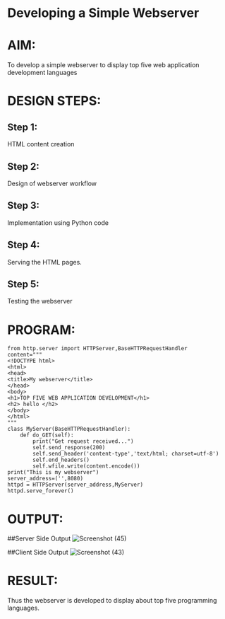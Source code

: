 # Developing a Simple Webserver
# AIM:
To develop a simple webserver to display top five web application development languages

# DESIGN STEPS:
## Step 1: 
HTML content creation
## Step 2:
Design of webserver workflow
## Step 3:
Implementation using Python code
## Step 4:
Serving the HTML pages.
## Step 5:
Testing the webserver

# PROGRAM:
```
from http.server import HTTPServer,BaseHTTPRequestHandler
content="""
<!DOCTYPE html>
<html>
<head>
<title>My webserver</title>
</head>
<body>
<h1>TOP FIVE WEB APPLICATION DEVELOPMENT</h1>
<h2> hello </h2>
</body>
</html>
"""
class MyServer(BaseHTTPRequestHandler):
    def do_GET(self):
        print("Get request received...")
        self.send_response(200)
        self.send_header('content-type','text/html; charset=utf-8')
        self.end_headers()
        self.wfile.write(content.encode())
print("This is my webserver")
server_address=('',8080)
httpd = HTTPServer(server_address,MyServer)
httpd.serve_forever()
```


# OUTPUT:

##Server Side Output
![Screenshot (45)](https://user-images.githubusercontent.com/118343379/206890508-4b1b85b2-beb8-47af-ab25-43f9b4200967.png)




##Client Side Output
![Screenshot (43)](https://user-images.githubusercontent.com/118343379/206890515-8d04e82f-cd55-4b2a-b47b-55a36800d768.png)





# RESULT:
Thus the webserver is developed to display about top five programming languages.

